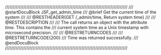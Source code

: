 ////////////////////////////////////////////////////////////////////////////////
/// @startDocuBlock JSF_get_admin_time
/// @brief Get the current time of the system
///
/// @RESTHEADER{GET /_admin/time, Return system time}
///
/// @RESTDESCRIPTION
///
/// The call returns an object with the attribute *time*. This contains the
/// current system time as a Unix timestamp with microsecond precision.
///
/// @RESTRETURNCODES
///
/// @RESTRETURNCODE{200}
/// Time was returned successfully.
/// @endDocuBlock
////////////////////////////////////////////////////////////////////////////////
